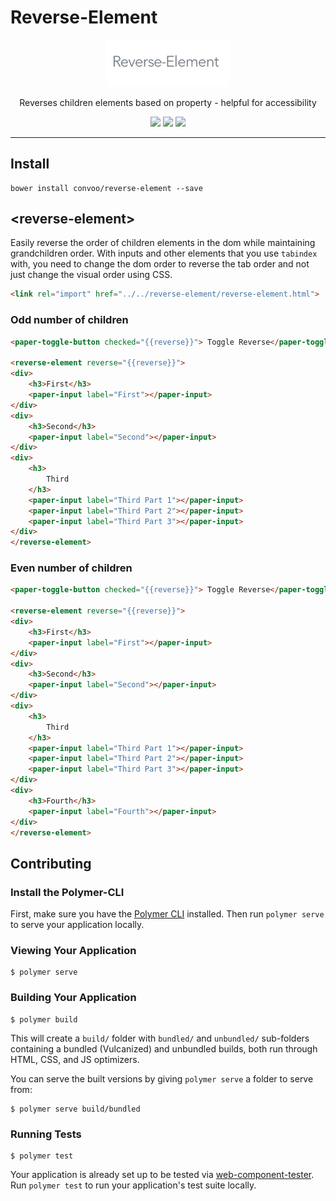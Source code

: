 # Reverse-Element

<p align="center">
  <img alt="reverse-element" src="ReverseElement.png" width="200">
</p>

<p align="center">
Reverses children elements based on property - helpful for accessibility
</p>

<p align="center">
  <a href="https://beta.webcomponents.org/element/convoo/reverse-element"><img src="https://img.shields.io/badge/webcomponents.org-published-blue.svg"></a>
  <a href="https://gitter.im/convoo/General"><img src="https://img.shields.io/badge/gitter-join%20chat-brightgreen.svg"></a>
  <a href="http://waffle.io/convoo/roadmap"><img src="https://badge.waffle.io/convoo/reverse-element.svg?label=In%20Progress&title=In%20Progress"></a>
</p>

---

## Install

```
bower install convoo/reverse-element --save
```

## \<reverse-element\>

Easily reverse the order of children elements in the dom while maintaining grandchildren order. With inputs and other elements that you use `tabindex` with, you need to change the dom order to reverse the tab order and not just change the visual order using CSS.

```html
<link rel="import" href="../../reverse-element/reverse-element.html">
```

### Odd number of children
<!--
```
<custom-element-demo>
    <template>
        <link rel="import" href="../paper-toggle-button/paper-toggle-button.html">
        <link rel="import" href="../paper-input/paper-input.html">
        <link rel="import" href="reverse-element.html">
        <div>
            <template is="dom-bind">
                <next-code-block></next-code-block>
            </template>
        </div>Ï
    </template>
</custom-element-demo>
```
-->
```html
<paper-toggle-button checked="{{reverse}}"> Toggle Reverse</paper-toggle-button>

<reverse-element reverse="{{reverse}}">
<div>
    <h3>First</h3>
    <paper-input label="First"></paper-input>
</div>
<div>
    <h3>Second</h3>
    <paper-input label="Second"></paper-input>
</div>
<div>
    <h3>
        Third
    </h3>
    <paper-input label="Third Part 1"></paper-input>
    <paper-input label="Third Part 2"></paper-input>
    <paper-input label="Third Part 3"></paper-input>
</div>
</reverse-element>
```

### Even number of children

<!--
```
<custom-element-demo>
    <template>
        <link rel="import" href="../paper-toggle-button/paper-toggle-button.html">
        <link rel="import" href="../paper-input/paper-input.html">
        <link rel="import" href="reverse-element.html">
        <div>
            <template is="dom-bind">
                <next-code-block></next-code-block>
            </template>
        </div>Ï
    </template>
</custom-element-demo>
```
-->
```html
<paper-toggle-button checked="{{reverse}}"> Toggle Reverse</paper-toggle-button>

<reverse-element reverse="{{reverse}}">
<div>
    <h3>First</h3>
    <paper-input label="First"></paper-input>
</div>
<div>
    <h3>Second</h3>
    <paper-input label="Second"></paper-input>
</div>
<div>
    <h3>
        Third
    </h3>
    <paper-input label="Third Part 1"></paper-input>
    <paper-input label="Third Part 2"></paper-input>
    <paper-input label="Third Part 3"></paper-input>
</div>
<div>
    <h3>Fourth</h3>
    <paper-input label="Fourth"></paper-input>
</div>
</reverse-element>
```

## Contributing

### Install the Polymer-CLI

First, make sure you have the [Polymer CLI](https://www.npmjs.com/package/polymer-cli) installed. Then run `polymer serve` to serve your application locally.

### Viewing Your Application

```
$ polymer serve
```

### Building Your Application

```
$ polymer build
```

This will create a `build/` folder with `bundled/` and `unbundled/` sub-folders
containing a bundled (Vulcanized) and unbundled builds, both run through HTML,
CSS, and JS optimizers.

You can serve the built versions by giving `polymer serve` a folder to serve
from:

```
$ polymer serve build/bundled
```

### Running Tests

```
$ polymer test
```

Your application is already set up to be tested via [web-component-tester](https://github.com/Polymer/web-component-tester). Run `polymer test` to run your application's test suite locally.
